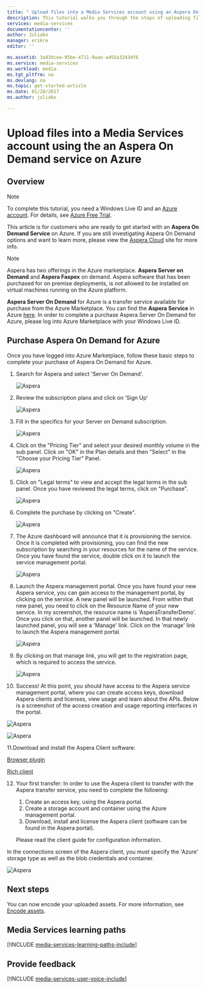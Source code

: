 ```yaml
---
title: " Upload files into a Media Services account using an Aspera On Demand Service on Azure | Microsoft Docs"
description: This tutorial walks you through the steps of uploading files into a Media Services account using an Aspera On Demand Service on Azure.
services: media-services
documentationcenter: ''
author: Juliako
manager: erikre
editor: ''

ms.assetid: 3ad3dcea-95be-4711-9aae-a455a32434f6
ms.service: media-services
ms.workload: media
ms.tgt_pltfrm: na
ms.devlang: na
ms.topic: get-started-article
ms.date: 01/28/2017
ms.author: juliako

---
```

# Upload files into a Media Services account using the an Aspera On Demand service on Azure

## Overview
 
> [!NOTE]
> To complete this tutorial, you need a Windows Live ID and an [Azure account](https://azure.microsoft.com). For details, see [Azure Free Trial](https://azure.microsoft.com/pricing/free-trial/). 
> 

This article is for customers who are ready to get started with an **Aspera On Demand Service** on Azure.  If you are still investigating Aspera On Demand options and want to learn more, please view the [Aspera Cloud](http://cloud.asperasoft.com/) site for more info. 

>[!NOTE]
>Aspera has two offerings in the Azure marketplace. **Aspera Server on Demand** and **Aspera Faspex** on demand. Aspera software that has been purchased for on premise deployments, is not allowed to be installed on virtual machines running on the Azure platform. 

**Aspera Server On Demand** for Azure is a transfer service available for purchase from the Azure Marketplace.  You can find the **Aspera Service** in Azure [here](https://azure.microsoft.com/en-us/marketplace/). In order to complete a purchase Aspera Server On Demand for Azure, please log into Azure Marketplace with your Windows Live ID.

## Purchase Aspera On Demand for Azure

Once you have logged into Azure Marketplace,  follow these basic steps to complete your purchase of Aspera On Demand for Azure.

1. Search for Aspera and select 'Server On Demand'.

   ![Aspera](./media/media-services-upload-files-with-aspera/media-services-upload-files-with-aspera001.png)

2. Review the subscription plans and click on 'Sign Up'

   ![Aspera](./media/media-services-upload-files-with-aspera/media-services-upload-files-with-aspera002.png)

3. Fill in the specifics for your Server on Demand subscription.

   ![Aspera](./media/media-services-upload-files-with-aspera/media-services-upload-files-with-aspera003.png)

4. Click on the "Pricing Tier" and select your desired monthly volume in the sub panel.  Click on "OK" in the Plan details and then "Select" in the "Choose your Pricing Tier" Panel.

   ![Aspera](./media/media-services-upload-files-with-aspera/media-services-upload-files-with-aspera004.png)

5. Click on "Legal terms" to view and accept the legal terms in the sub panel.  Once you have reviewed the legal terms, click on "Purchase".

   ![Aspera](./media/media-services-upload-files-with-aspera/media-services-upload-files-with-aspera005.png)

6. Complete the purchase by clicking on "Create".

   ![Aspera](./media/media-services-upload-files-with-aspera/media-services-upload-files-with-aspera006.png)

7. The Azure dashboard will announce that it is provisioning the service.  Once it is completed with provisioning, you can find the new subscription by searching in your resources for the name of the service.  Once you have found the service, double click on it to launch the service management portal.

   ![Aspera](./media/media-services-upload-files-with-aspera/media-services-upload-files-with-aspera007.png)

8. Launch the Aspera management portal.   Once you have found your new Aspera service, you can gain access to the management portal, by clicking on the service.  A new panel will be launched.  From within that new panel, you need to click on the Resource Name of your new service.   In my screenshot, the resource name is 'AsperaTransferDemo'.  Once you click on that, another panel will be launched.  In that newly launched panel, you will see a 'Manage' link.  Click on the 'manage' link to launch the Aspera management portal.

   ![Aspera](./media/media-services-upload-files-with-aspera/media-services-upload-files-with-aspera008.png)

9. By clicking on that manage link, you will get to the registration page, which is required to access the service.

   ![Aspera](./media/media-services-upload-files-with-aspera/media-services-upload-files-with-aspera009.png)

10. Success!  At this point, you should have access to the Aspera service management portal, where you can create access keys, download Aspera clients and licenses, view usage and learn about the APIs.  Below is a screenshot of the access creation and usage reporting interfaces in the portal. 

   ![Aspera](./media/media-services-upload-files-with-aspera/media-services-upload-files-with-aspera010.png)


   ![Aspera](./media/media-services-upload-files-with-aspera/media-services-upload-files-with-aspera011.png)

11.Download and install the Aspera Client software:

[Browser plugin](http://downloads.asperasoft.com/connect2/)

[Rich client](http://downloads.asperasoft.com/en/downloads/2)

12. Your first transfer:  In order to use the Aspera client to transfer with the Aspera transfer service, you need to complete the following: 

	1. Create an access key, using the Aspera portal.  
	2. Create a storage account and container using the Azure management portal. 
	3. Download, install and license the Aspera client (software can be found in the Aspera portal).  

	Please read the client guide for configuration information. 

In the connections screen of the Aspera client, you must specify the 'Azure' storage type as well as the blob credentials and container.

![Aspera](./media/media-services-upload-files-with-aspera/media-services-upload-files-with-aspera012.png)

## Next steps
You can now encode your uploaded assets. For more information, see [Encode assets](media-services-portal-encode.md).

## Media Services learning paths
[!INCLUDE [media-services-learning-paths-include](../../includes/media-services-learning-paths-include.md)]

## Provide feedback
[!INCLUDE [media-services-user-voice-include](../../includes/media-services-user-voice-include.md)]

